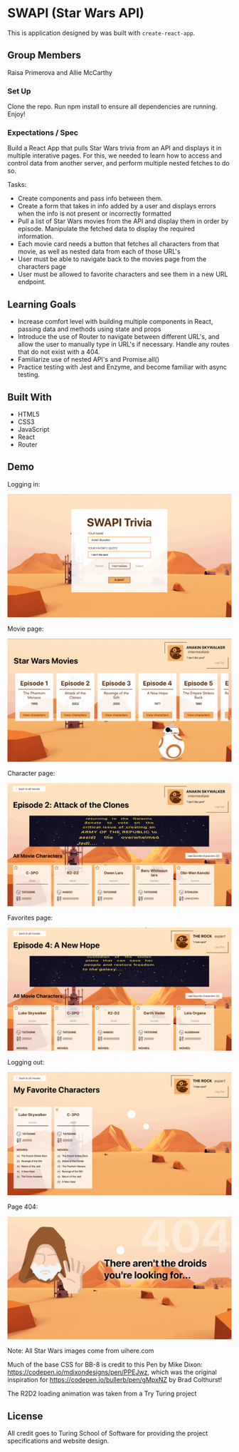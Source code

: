 

# SWAPI (Star Wars API)

This is application designed by was built with `create-react-app`.

## Group Members

Raisa Primerova and Allie McCarthy

### Set Up

Clone the repo. Run npm install to ensure all dependencies are running. Enjoy!

### Expectations / Spec

Build a React App that pulls Star Wars trivia from an API and displays it in multiple interative pages.  For this, we needed to learn how to access and control data from another server, and perform multiple nested fetches to do so.

Tasks:
- Create components and pass info between them.
- Create a form that takes in info added by a user and displays errors when the info is not present or incorrectly formatted
- Pull a list of Star Wars movies from the API and display them in order by episode.  Manipulate the fetched data to display the required information.
- Each movie card needs a button that fetches all characters from that movie, as well as nested data from each of those URL's
- User must be able to navigate back to the movies page from the characters page
- User must be allowed to favorite characters and see them in a new URL endpoint.

## Learning Goals

- Increase comfort level with building multiple components in React, passing data and methods using state and props
- Introduce the use of Router to navigate between different URL's, and allow the user to manually type in URL's if necessary.  Handle any routes that do not exist with a 404.
- Familiarize use of nested API's and Promise.all()
- Practice testing with Jest and Enzyme, and become familiar with async testing.


## Built With

- HTML5
- CSS3
- JavaScript
- React
- Router

## Demo
Logging in:

![](./screenshots/login.gif)

Movie page:

![](./screenshots/movies.gif)

Character page:

![](./screenshots/characters.gif)

Favorites page:

![](./screenshots/favorites.gif)

Logging out:

![](./screenshots/logout.gif)

Page 404:

![](./screenshots/page404.gif)

Note: All Star Wars images come from uihere.com

Much of the base CSS for BB-8 is credit to this Pen by Mike Dixon: https://codepen.io/mdixondesigns/pen/PPEJwz, which was the original inspiration for https://codepen.io/bullerb/pen/gMpxNZ by Brad Colthurst!

The R2D2 loading animation was taken from a Try Turing project

## License

All credit goes to Turing School of Software for providing the project specifications and website design.
